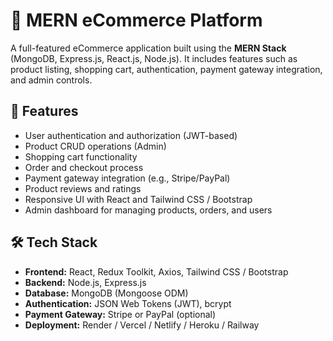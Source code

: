 # 🛒 MERN eCommerce Platform

A full-featured eCommerce application built using the **MERN Stack** (MongoDB, Express.js, React.js, Node.js). It includes features such as product listing, shopping cart, authentication, payment gateway integration, and admin controls.

## 🚀 Features

- User authentication and authorization (JWT-based)
- Product CRUD operations (Admin)
- Shopping cart functionality
- Order and checkout process
- Payment gateway integration (e.g., Stripe/PayPal)
- Product reviews and ratings
- Responsive UI with React and Tailwind CSS / Bootstrap
- Admin dashboard for managing products, orders, and users

## 🛠️ Tech Stack

- **Frontend:** React, Redux Toolkit, Axios, Tailwind CSS / Bootstrap
- **Backend:** Node.js, Express.js
- **Database:** MongoDB (Mongoose ODM)
- **Authentication:** JSON Web Tokens (JWT), bcrypt
- **Payment Gateway:** Stripe or PayPal (optional)
- **Deployment:** Render / Vercel / Netlify / Heroku / Railway


